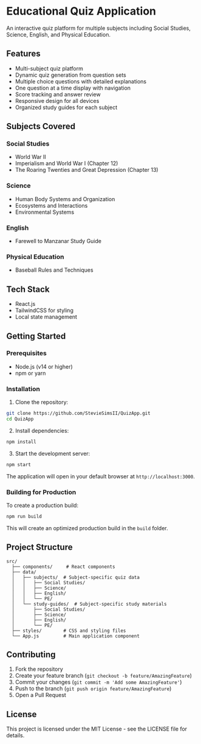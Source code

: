 # Educational Quiz Application

An interactive quiz platform for multiple subjects including Social Studies, Science, English, and Physical Education.

## Features

- Multi-subject quiz platform
- Dynamic quiz generation from question sets
- Multiple choice questions with detailed explanations
- One question at a time display with navigation
- Score tracking and answer review
- Responsive design for all devices
- Organized study guides for each subject

## Subjects Covered

### Social Studies
- World War II
- Imperialism and World War I (Chapter 12)
- The Roaring Twenties and Great Depression (Chapter 13)

### Science
- Human Body Systems and Organization
- Ecosystems and Interactions
- Environmental Systems

### English
- Farewell to Manzanar Study Guide

### Physical Education
- Baseball Rules and Techniques

## Tech Stack

- React.js
- TailwindCSS for styling
- Local state management

## Getting Started

### Prerequisites

- Node.js (v14 or higher)
- npm or yarn

### Installation

1. Clone the repository:
```bash
git clone https://github.com/StevieSimsII/QuizApp.git
cd QuizApp
```

2. Install dependencies:
```bash
npm install
```

3. Start the development server:
```bash
npm start
```

The application will open in your default browser at `http://localhost:3000`.

### Building for Production

To create a production build:

```bash
npm run build
```

This will create an optimized production build in the `build` folder.

## Project Structure

```
src/
  ├── components/     # React components
  ├── data/          
  │   ├── subjects/  # Subject-specific quiz data
  │   │   ├── Social Studies/
  │   │   ├── Science/
  │   │   ├── English/
  │   │   └── PE/
  │   └── study-guides/  # Subject-specific study materials
  │       ├── Social Studies/
  │       ├── Science/
  │       ├── English/
  │       └── PE/
  ├── styles/        # CSS and styling files
  └── App.js         # Main application component
```

## Contributing

1. Fork the repository
2. Create your feature branch (`git checkout -b feature/AmazingFeature`)
3. Commit your changes (`git commit -m 'Add some AmazingFeature'`)
4. Push to the branch (`git push origin feature/AmazingFeature`)
5. Open a Pull Request

## License

This project is licensed under the MIT License - see the LICENSE file for details. 